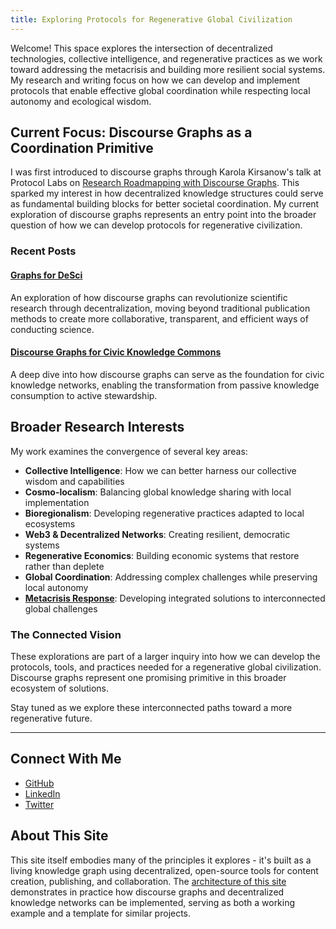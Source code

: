 ```yaml
---
title: Exploring Protocols for Regenerative Global Civilization
---
```

Welcome! This space explores the intersection of decentralized technologies, collective intelligence, and regenerative practices as we work toward addressing the metacrisis and building more resilient social systems. My research and writing focus on how we can develop and implement protocols that enable effective global coordination while respecting local autonomy and ecological wisdom.

## Current Focus: Discourse Graphs as a Coordination Primitive

I was first introduced to discourse graphs through Karola Kirsanow's talk at Protocol Labs on [Research Roadmapping with Discourse Graphs](https://www.youtube.com/watch?v=P0KUt2yrUkw). This sparked my interest in how decentralized knowledge structures could serve as fundamental building blocks for better societal coordination. My current exploration of discourse graphs represents an entry point into the broader question of how we can develop protocols for regenerative civilization.

### Recent Posts

#### [Graphs for DeSci](GraphsForDeSci.md)
An exploration of how discourse graphs can revolutionize scientific research through decentralization, moving beyond traditional publication methods to create more collaborative, transparent, and efficient ways of conducting science.

#### [Discourse Graphs for Civic Knowledge Commons](DiscourseGraphs.md)
A deep dive into how discourse graphs can serve as the foundation for civic knowledge networks, enabling the transformation from passive knowledge consumption to active stewardship.

## Broader Research Interests

My work examines the convergence of several key areas:

- **Collective Intelligence**: How we can better harness our collective wisdom and capabilities
- **Cosmo-localism**: Balancing global knowledge sharing with local implementation
- **Bioregionalism**: Developing regenerative practices adapted to local ecosystems
- **Web3 & Decentralized Networks**: Creating resilient, democratic systems
- **Regenerative Economics**: Building economic systems that restore rather than deplete
- **Global Coordination**: Addressing complex challenges while preserving local autonomy
- **[Metacrisis Response](https://metacrisis.xyz/)**: Developing integrated solutions to interconnected global challenges

### The Connected Vision

These explorations are part of a larger inquiry into how we can develop the protocols, tools, and practices needed for a regenerative global civilization. Discourse graphs represent one promising primitive in this broader ecosystem of solutions.

Stay tuned as we explore these interconnected paths toward a more regenerative future.

---
## Connect With Me
- [GitHub](https://github.com/DarrenZal)
- [LinkedIn](https://www.linkedin.com/in/zaldarren/)
- [Twitter](https://twitter.com/zaldarren)

## About This Site

This site itself embodies many of the principles it explores - it's built as a living knowledge graph using decentralized, open-source tools for content creation, publishing, and collaboration. The [architecture of this site](siteDesign.md) demonstrates in practice how discourse graphs and decentralized knowledge networks can be implemented, serving as both a working example and a template for similar projects.